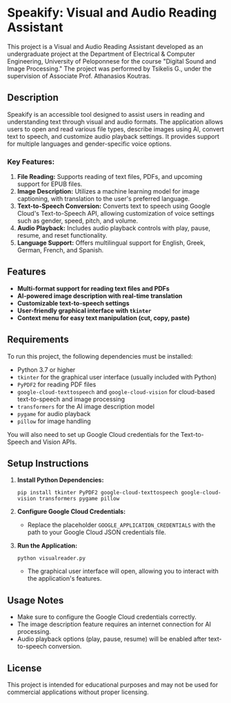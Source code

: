 # Speakify: Visual and Audio Reading Assistant

This project is a Visual and Audio Reading Assistant developed as an undergraduate project at the Department of Electrical & Computer Engineering, University of Peloponnese for the course "Digital Sound and Image Processing." The project was performed by Tsikelis G., under the supervision of Associate Prof. Athanasios Koutras.

## Description

Speakify is an accessible tool designed to assist users in reading and understanding text through visual and audio formats. The application allows users to open and read various file types, describe images using AI, convert text to speech, and customize audio playback settings. It provides support for multiple languages and gender-specific voice options.

### Key Features:
1. **File Reading:** Supports reading of text files, PDFs, and upcoming support for EPUB files.
2. **Image Description:** Utilizes a machine learning model for image captioning, with translation to the user's preferred language.
3. **Text-to-Speech Conversion:** Converts text to speech using Google Cloud's Text-to-Speech API, allowing customization of voice settings such as gender, speed, pitch, and volume.
4. **Audio Playback:** Includes audio playback controls with play, pause, resume, and reset functionality.
5. **Language Support:** Offers multilingual support for English, Greek, German, French, and Spanish.

## Features

- **Multi-format support for reading text files and PDFs**
- **AI-powered image description with real-time translation**
- **Customizable text-to-speech settings**
- **User-friendly graphical interface with `tkinter`**
- **Context menu for easy text manipulation (cut, copy, paste)**

## Requirements

To run this project, the following dependencies must be installed:

- Python 3.7 or higher
- `tkinter` for the graphical user interface (usually included with Python)
- `PyPDF2` for reading PDF files
- `google-cloud-texttospeech` and `google-cloud-vision` for cloud-based text-to-speech and image processing
- `transformers` for the AI image description model
- `pygame` for audio playback
- `pillow` for image handling

You will also need to set up Google Cloud credentials for the Text-to-Speech and Vision APIs.

## Setup Instructions

1. **Install Python Dependencies:**
   ```
   pip install tkinter PyPDF2 google-cloud-texttospeech google-cloud-vision transformers pygame pillow
   ```

2. **Configure Google Cloud Credentials:**
   - Replace the placeholder `GOOGLE_APPLICATION_CREDENTIALS` with the path to your Google Cloud JSON credentials file.

3. **Run the Application:**
   ```
   python visualreader.py
   ```

   - The graphical user interface will open, allowing you to interact with the application's features.

## Usage Notes

- Make sure to configure the Google Cloud credentials correctly.
- The image description feature requires an internet connection for AI processing.
- Audio playback options (play, pause, resume) will be enabled after text-to-speech conversion.

## License

This project is intended for educational purposes and may not be used for commercial applications without proper licensing.
